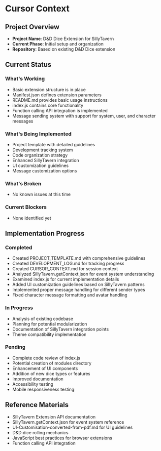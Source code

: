 # Cursor Context

## Project Overview
- **Project Name**: D&D Dice Extension for SillyTavern
- **Current Phase**: Initial setup and organization
- **Repository**: Based on existing D&D Dice extension

## Current Status

### What's Working
- Basic extension structure is in place
- Manifest.json defines extension parameters
- README.md provides basic usage instructions
- index.js contains core functionality
- Function calling API integration is implemented
- Message sending system with support for system, user, and character messages

### What's Being Implemented
- Project template with detailed guidelines
- Development tracking system
- Code organization strategy
- Enhanced SillyTavern integration
- UI customization guidelines
- Message customization options

### What's Broken
- No known issues at this time

### Current Blockers
- None identified yet

## Implementation Progress

### Completed
- Created PROJECT_TEMPLATE.md with comprehensive guidelines
- Created DEVELOPMENT_LOG.md for tracking progress
- Created CURSOR_CONTEXT.md for session context
- Analyzed SillyTavern.getContext.json for event system understanding
- Examined index.js for current implementation details
- Added UI customization guidelines based on SillyTavern patterns
- Implemented proper message handling for different sender types
- Fixed character message formatting and avatar handling

### In Progress
- Analysis of existing codebase
- Planning for potential modularization
- Documentation of SillyTavern integration points
- Theme compatibility implementation

### Pending
- Complete code review of index.js
- Potential creation of modules directory
- Enhancement of UI components
- Addition of new dice types or features
- Improved documentation
- Accessibility testing
- Mobile responsiveness testing

## Reference Materials
- SillyTavern Extension API documentation
- SillyTavern.getContext.json for event system reference
- UI-Customisation-converted-from-pdf.md for UI guidelines
- D&D dice rolling mechanics
- JavaScript best practices for browser extensions
- Function calling API integration 